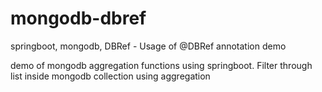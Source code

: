 # mongodb-dbref
springboot, mongodb, DBRef  - Usage of @DBRef annotation demo

demo of mongodb aggregation functions using springboot.
Filter through list inside mongodb collection using aggregation
